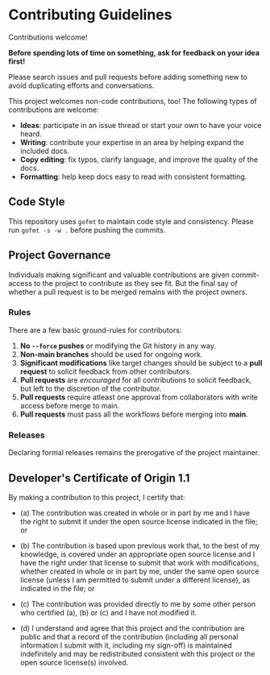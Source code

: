# Contributing Guidelines

Contributions welcome!

**Before spending lots of time on something, ask for feedback on your idea first!**

Please search issues and pull requests before adding something new to avoid duplicating
efforts and conversations.

This project welcomes non-code contributions, too! The following types of contributions
are welcome:

- **Ideas**: participate in an issue thread or start your own to have your voice heard.
- **Writing**: contribute your expertise in an area by helping expand the included docs.
- **Copy editing**: fix typos, clarify language, and improve the quality of the docs.
- **Formatting**: help keep docs easy to read with consistent formatting.

## Code Style

This repository uses `gofmt` to maintain code style and consistency. 
Please run `gofmt -s -w .` before pushing the commits. 

## Project Governance

Individuals making significant and valuable contributions are given commit-access to the
project to contribute as they see fit. But the final say of whether a pull request is to be merged remains with the project owners. 

### Rules

There are a few basic ground-rules for contributors:

1. **No `--force` pushes** or modifying the Git history in any way.
2. **Non-main branches** should be used for ongoing work.
3. **Significant modifications** like target changes should be subject to a **pull request**
   to solicit feedback from other contributors.
4. **Pull requests** are *encouraged* for all contributions to solicit feedback, but left to
   the discretion of the contributor.
5. **Pull requests** require atleast one approval from collaborators with write access before merge to main. 
6. **Pull requests** must pass all the workflows before merging into **main**.  

### Releases

Declaring formal releases remains the prerogative of the project maintainer.

## Developer's Certificate of Origin 1.1

By making a contribution to this project, I certify that:

- (a) The contribution was created in whole or in part by me and I have the right to
  submit it under the open source license indicated in the file; or

- (b) The contribution is based upon previous work that, to the best of my knowledge, is
  covered under an appropriate open source license and I have the right under that license
  to submit that work with modifications, whether created in whole or in part by me, under
  the same open source license (unless I am permitted to submit under a different
  license), as indicated in the file; or

- (c) The contribution was provided directly to me by some other person who certified
  (a), (b) or (c) and I have not modified it.

- (d) I understand and agree that this project and the contribution are public and that a
  record of the contribution (including all personal information I submit with it,
  including my sign-off) is maintained indefinitely and may be redistributed consistent
  with this project or the open source license(s) involved.